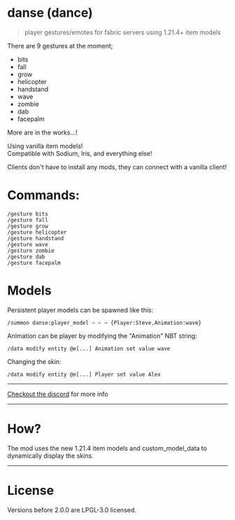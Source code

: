 # danse (dance)
> player gestures/emotes for fabric servers using 1.21.4+ item models

There are 9 gestures at the moment;
- bits
- fall
- grow
- helicopter
- handstand
- wave
- zombie
- dab
- facepalm

More are in the works...!

Using vanilla item models!\
Compatible with Sodium, Iris, and everything else!

Clients don't have to install any mods, they can connect with a vanilla client!


# Commands:
```
/gesture bits
/gesture fall
/gesture grow
/gesture helicopter
/gesture handstand
/gesture wave
/gesture zombie
/gesture dab
/gesture facepalm
```

# Models

Persistent player models can be spawned like this:
```
/summon danse:player_model ~ ~ ~ {Player:Steve,Animation:wave}
```

Animation can be player by modifying the "Animation" NBT string:
```
/data modify entity @e[...] Animation set value wave
```

Changing the skin:
```
/data modify entity @e[...] Player set value Alex
```

---

[Checkout the discord](https://discord.gg/9X6w2kfy89) for more info

---

# How?

The mod uses the new 1.21.4 item models and custom_model_data to dynamically display the skins.

---

# License

Versions before 2.0.0 are LPGL-3.0 licensed.

